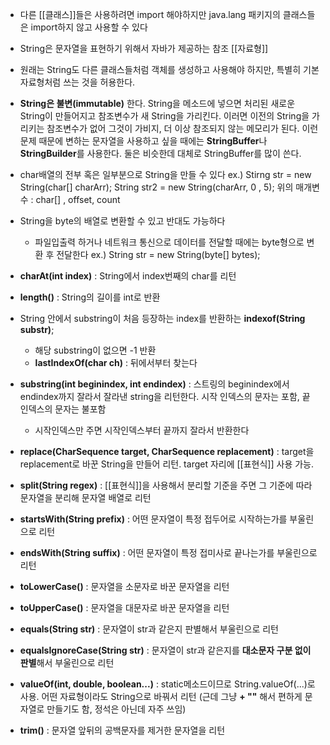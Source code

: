 - 다른 [[클래스]]들은 사용하려면 import 해야하지만 java.lang 패키지의 클래스들은 import하지 않고 사용할 수 있다
- String은 문자열을 표현하기 위해서 자바가 제공하는 참조 [[자료형]]
- 원래는 String도 다른 클래스들처럼 객체를 생성하고 사용해야 하지만, 특별히 기본 자료형처럼 쓰는 것을 허용한다. 
- **String은 불변(immutable)** 한다. String을 메소드에 넣으면 처리된 새로운 String이 만들어지고 참조변수가 새 String을 가리킨다. 이러면 이전의 String을 가리키는 참조변수가 없어 그것이 가비지, 더 이상 참조되지 않는 메모리가 된다. 이런 문제 때문에 변하는 문자열을 사용하고 싶을 때에는 **StringBuffer**나 **StringBuilder**를 사용한다. 둘은 비슷한데 대체로 StringBuffer를 많이 쓴다.

- char배열의 전부 혹은 일부분으로 String을 만들 수 있다
	ex.) Stirng str = new String(char\[\] charArr);
		String str2 = new String(charArr, 0 , 5);
		위의 매개변수 : char\[\] , offset, count
- String을 byte의 배열로 변환할 수 있고 반대도 가능하다
	- 파일입출력 하거나 네트워크 통신으로 데이터를 전달할 때에는 byte형으로 변환 후 전달한다
	ex.) String str = new String(byte\[\] bytes);


- **charAt(int index)** : String에서 index번째의 char를 리턴
- **length()** : String의 길이를 int로 반환
- String 안에서 substring이 처음 등장하는 index를 반환하는 **indexof(String substr)**;
	- 해당 substring이 없으면 -1 반환
	- **lastIndexOf(char ch)** : 뒤에서부터 찾는다
- **substring(int beginindex, int endindex)** : 스트링의 beginindex에서 endindex까지 잘라서 잘라낸 string을 리턴한다. 시작 인덱스의 문자는 포함, 끝 인덱스의 문자는 불포함
	- 시작인덱스만 주면 시작인덱스부터 끝까지 잘라서 반환한다
- **replace(CharSequence target, CharSequence replacement)** : target을 replacement로 바꾼 String을 만들어 리턴. target 자리에 [[표현식]] 사용 가능.
- **split(String regex)** : [[표현식]]을 사용해서 분리할 기준을 주면 그 기준에 따라 문자열을 분리해 문자열 배열로 리턴
- **startsWith(String prefix)** : 어떤 문자열이 특정 접두어로 시작하는가를 부울린으로 리턴
- **endsWith(String suffix)** : 어떤 문자열이 특정 접미사로 끝나는가를 부울린으로 리턴
- **toLowerCase()** : 문자열을 소문자로 바꾼 문자열을 리턴
- **toUpperCase()** : 문자열을 대문자로 바꾼 문자열을 리턴
- **equals(String str)** : 문자열이 str과 같은지 판별해서 부울린으로 리턴
- **equalsIgnoreCase(String str)** : 문자열이 str과 같은지를 **대소문자 구분 없이 판별**해서 부울린으로 리턴
- **valueOf(int, double, boolean...)** : static메소드이므로 String.valueOf(...)로 사용. 어떤 자료형이라도 String으로 바꿔서 리턴 (근데 그냥 **+ ""** 해서 편하게 문자열로 만들기도 함, 정석은 아닌데 자주 쓰임)
- **trim()** : 문자열 앞뒤의 공백문자를 제거한 문자열을 리턴